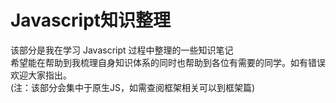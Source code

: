 <h1>Javascript知识整理</h1>
该部分是我在学习 Javascript 过程中整理的一些知识笔记</br>
希望能在帮助到我梳理自身知识体系的同时也帮助到各位有需要的同学。如有错误欢迎大家指出。</br>
(注：该部分会集中于原生JS，如需查阅框架相关可以到框架篇)
